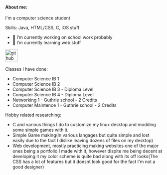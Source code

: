 #### About me:
I'm a computer science student

Skills: Java, HTML/CSS, C, iOS stuff

- 🔭 I’m currently working on school work probably 
- 🌱 I’m currently learning web stuff 


[<img src='https://cdn.jsdelivr.net/npm/simple-icons@3.0.1/icons/github.svg' alt='github' height='40'>](https://github.com/endiceth)  

Classes I have done:<br />
- Computer Science IB 1<br />
- Computer Science IB 2<br />
- Computer Science IB 3 - Diploma Level<br />
- Computer Science IB 4 - Diploma Level<br />
- Networking 1 - Guthrie school - 2 Credits<br />
- Computer Maintence 1 - Guthrie school - 2 Credits<br />

Hobby related researching:<br />
- C and various things I do to customize my linux desktop and modding some simple games with it.
- Simple Game making(In various langages but quite simple and lost easily due to the fact I dislike leaving dozens of files on my desktop)
- Web development, mostly practicing making websites one of the major ones being a portfolio I made with it, however dispite me being decent at developing it my color scheme is quite bad along with its off looks(The CSS has a lot of features but it doesnt look good for the fact I'm not a good designer)
